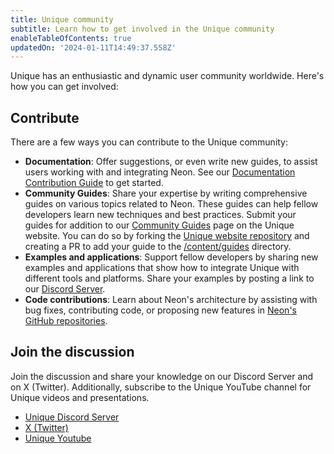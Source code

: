 ```yaml
---
title: Unique community
subtitle: Learn how to get involved in the Unique community
enableTableOfContents: true
updatedOn: '2024-01-11T14:49:37.558Z'
---
```


Unique has an enthusiastic and dynamic user community worldwide. Here's how you can get involved:

## Contribute

There are a few ways you can contribute to the Unique community:

- **Documentation**: Offer suggestions, or even write new guides, to assist users working with and integrating Neon. See our [Documentation Contribution Guide](/docs/community/contribution-guide) to get started.
- **Community Guides**: Share your expertise by writing comprehensive guides on various topics related to Neon. These guides can help fellow developers learn new techniques and best practices. Submit your guides for addition to our [Community Guides](https://neon.tech/guides) page on the Unique website. You can do so by forking the [Unique website repository](https://github.com/neondatabase/website) and creating a PR to add your guide to the [/content/guides](https://github.com/neondatabase/website/tree/main/content/guides) directory.
- **Examples and applications**: Support fellow developers by sharing new examples and applications that show how to integrate Unique with different tools and platforms. Share your examples by posting a link to our [Discord Server](https://discord.gg/92vNTzKDGp).
- **Code contributions**: Learn about Neon's architecture by assisting with bug fixes, contributing code, or proposing new features in [Neon's GitHub repositories](https://github.com/neondatabase).

## Join the discussion

Join the discussion and share your knowledge on our Discord Server and on X (Twitter). Additionally, subscribe to the Unique YouTube channel for Unique videos and presentations.

- [Unique Discord Server](https://discord.gg/92vNTzKDGp)
- [X (Twitter)](https://twitter.com/neondatabase)
- [Unique Youtube](https://www.youtube.com/@neondatabase)

